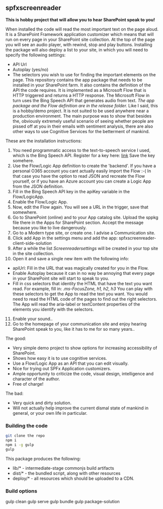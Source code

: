 ## spfxscreenreader

**This is hobby project that will allow you to hear SharePoint speak to you!**

When installed the code will read the most important text on the page aloud.
It is a SharePoint Framework application customizer which means that will run on every page in your SharePoint site collection.
At the top of the page you will see an audio player, with rewind, stop and play buttons.
Installing the package will also deploy a list to your site, in which you will need to specify the following settings:
* API Url 
* Autoplay (yes/no)
* The selectors you wish to use for finding the important elements on the page.
This repository contains the app package that needs to be installed in your SharePoint farm. It also contains the definition of the API the code requires. It is implemented as a Microsoft Flow that is HTTP triggered and returns a HTTP response. The Microsoft Flow in turn uses the Bing Speech API that generates audio from text.
*The app package and the Flow definition are in the release folder.*
Like I said, this is a hobby/demo project. It is not suited to be used anywhere near a production environment. The main purpose was to show that besides the, obviously extremely useful scenario of seeing whether people are pissed off at you in their emails with sentiment analysis, there are also other ways to use Cognitive Services for the betterment of mankind.

These are the installation instructions:
1. You need programmatic access to the text-to-speech service I used, which is the Bing Speech API.
Register for a key here: [link](https://azure.microsoft.com/en-us/try/cognitive-services/?api=speech-api "Register for Bing Speech API")
Save the key somehere.
2. Use the Flow/Logic App definition to create the 'backend'. If you have a personal O365 account you cant actually easily import the Flow :-( In that case you have the option to read JSON and recreate the Flow yourself, or if you have an Azure account you can create a Logic App from the JSON definition.
3. Fill in the Bing Speech API key in the apiKey variable in the Flow/LogicApp.
4. Enable the Flow/Logic App.
5. Now, edit the Flow again. You will see a URL in the trigger, save that somewhere.
6. Go to SharePoint (online) and to your App catalog site. Upload the sppkg file there in the Apps for SharePoint section. Accept the message because you like to live dangerously.
7. Go to a Modern type site, or create one. I advise a Communication site.
8. Click add App in the settings menu and add the app: 
spfxscreenreader-client-side-solution
9. After a while the list *Screenreadersettings* will be created in your top site in the site collection.
10. Open it and save a single new item with the following info:
* apiUrl: Fill in the URL that was magically created for you in the Flow.
* Enable Autoplay because it can in no way be annoying that every page in your SharePoint site will start to speak to you.
* Fill in css selectors that identity the HTML that have the text you want read. For example, fill in: *.ms-FocusZone, h1, h2, h3*
You can play with these selectors to get the App to read the text you want. You would need to read the HTML code of the pages to find out the right selectors. The App will read the aria-label or textContent properties of the elements you identify with the selectors.
11. Enable your sound..
12. Go to the homepage of your communication site and enjoy hearing SharePoint speak to you, like it has to me for so many years..

The good:
* Very simple demo project to show options for increasing accessibility of SharePoint.
* Shows how easy it is to use cognitive services.
* Use a Flow/Logic App as an API that you can edit visually.
* Nice for trying out SPFx Application customizers.
* Ample opportunity to criticize the code, visual design, intelligence and character of the author.
* Free of charge!

The bad:
* Very quick and dirty solution.
* Will not actually help improve the current dismal state of mankind in general, or your own life in particular.



### Building the code

```bash
git clone the repo
npm i
npm i -g gulp
gulp
```

This package produces the following:

* lib/* - intermediate-stage commonjs build artifacts
* dist/* - the bundled script, along with other resources
* deploy/* - all resources which should be uploaded to a CDN.

### Build options

gulp clean
gulp serve 
gulp bundle 
gulp package-solution
